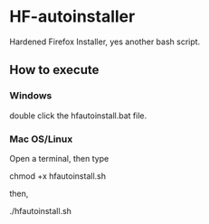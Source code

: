 # HF-autoinstaller
Hardened Firefox Installer, yes another bash script.

## How to execute
### Windows
double click the hfautoinstall.bat file.

### Mac OS/Linux
Open a terminal, then type

chmod +x hfautoinstall.sh

then,

./hfautoinstall.sh
